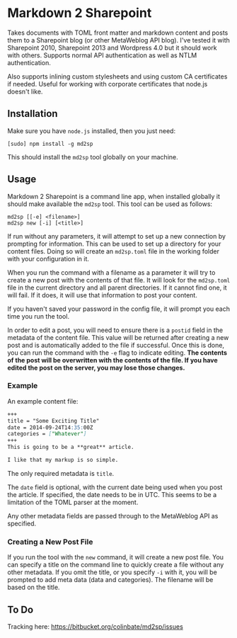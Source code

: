 # Markdown 2 Sharepoint

Takes documents with TOML front matter and markdown content and posts them to a Sharepoint blog (or other MetaWeblog API blog). I've tested it with Sharepoint 2010, Sharepoint 2013 and Wordpress 4.0 but it should work with others. Supports normal API authentication as well as NTLM authentication.

Also supports inlining custom stylesheets and using custom CA certificates if needed. Useful for working with corporate certificates that node.js doesn't like.

## Installation

Make sure you have `node.js` installed, then you just need:

    [sudo] npm install -g md2sp

This should install the `md2sp` tool globally on your machine.

## Usage

Markdown 2 Sharepoint is a command line app, when installed globally it should make available the `md2sp` tool. This tool can be used as follows:

    md2sp [[-e] <filename>]
    md2sp new [-i] [<title>]

If run without any parameters, it will attempt to set up a new connection by prompting for information. This can be used to set up a directory for your content files. Doing so will create an `md2sp.toml` file in the working folder with your configuration in it.

When you run the command with a filename as a parameter it will try to create a new post with the contents of that file. It will look for the `md2sp.toml` file in the current directory and all parent directories. If it cannot find one, it will fail. If it does, it will use that information to post your content.

If you haven't saved your password in the config file, it will prompt you each time you run the tool.

In order to edit a post, you will need to ensure there is a `postid` field in the metadata of the content file. This value will be returned after creating a new post and is automatically added to the file if successful. Once this is done, you can run the command with the `-e` flag to indicate editing. **The contents of the post will be overwritten with the contents of the file. If you have edited the post on the server, you may lose those changes.**

### Example

An example content file:

```md
+++
title = "Some Exciting Title"
date = 2014-09-24T14:35:00Z
categories = ["Whatever"]
+++
This is going to be a **great** article.

I like that my markup is so simple.
```

The only required metadata is `title`.

The `date` field is optional, with the current date being used when you post the article. If specified, the date needs to be in UTC. This seems to be a limitation of the TOML parser at the moment.

Any other metadata fields are passed through to the MetaWeblog API as specified.

### Creating a New Post File

If you run the tool with the `new` command, it will create a new post file. You can specify a title on the command line to quickly create a file without any other metadata. If you omit the title, or you specify `-i` with it, you will be prompted to add meta data (data and categories). The filename will be based on the title.

## To Do

Tracking here: https://bitbucket.org/colinbate/md2sp/issues